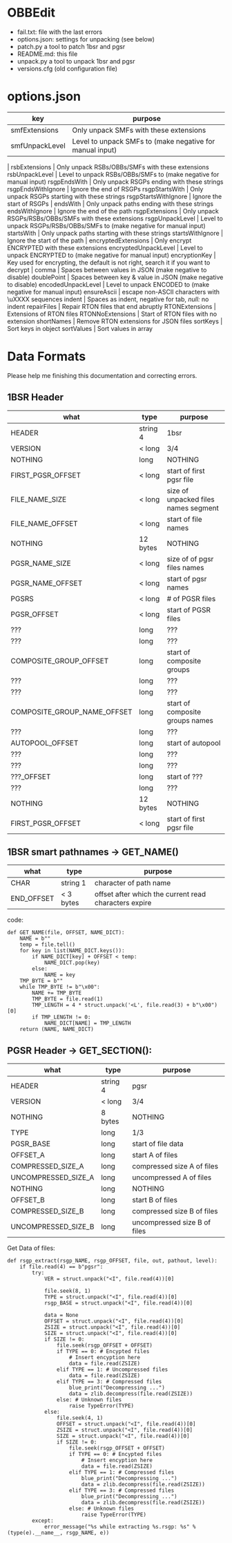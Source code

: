 # OBBEdit
- fail.txt: file with the last errors
- options.json: settings for unpacking (see below)
- patch.py a tool to patch 1bsr and pgsr
- README.md: this file
- unpack.py a tool to unpack 1bsr and pgsr
- versions.cfg (old configuration file)

# options.json
key | purpose
--- | ---
smfExtensions | Only unpack SMFs with these extensions
smfUnpackLevel | Level to unpack SMFs to (make negative for manual input)
 | 
rsbExtensions | Only unpack RSBs/OBBs/SMFs with these extensions
rsbUnpackLevel | Level to unpack RSBs/OBBs/SMFs to (make negative for manual input)
rsgpEndsWith | Only unpack RSGPs ending with these strings
rsgpEndsWithIgnore | Ignore the end of RSGPs
rsgpStartsWith | Only unpack RSGPs starting with these strings
rsgpStartsWithIgnore | Ignore the start of RSGPs
 | 
endsWith | Only unpack paths ending with these strings
endsWithIgnore | Ignore the end of the path
rsgpExtensions | Only unpack RSGPs/RSBs/OBBs/SMFs with these extensions
rsgpUnpackLevel | Level to unpack RSGPs/RSBs/OBBs/SMFs to (make negative for manual input)
startsWith | Only unpack paths starting with these strings
startsWithIgnore | Ignore the start of the path
 | 
encryptedExtensions | Only encrypt ENCRYPTED with these extensions
encryptedUnpackLevel | Level to unpack ENCRYPTED to (make negative for manual input)
encryptionKey | Key used for encrypting, the default is not right, search it if you want to decrypt
 | 
comma | Spaces between values in JSON (make negative to disable)
doublePoint | Spaces between key & value in JSON (make negative to disable)
encodedUnpackLevel | Level to unpack ENCODED to (make negative for manual input)
ensureAscii | escape non-ASCII characters with \uXXXX sequences
indent | Spaces as indent, negative for tab, *null:* no indent
repairFiles | Repair RTON files that end abruptly
RTONExtensions | Extensions of RTON files
RTONNoExtensions | Start of RTON files with no extension
shortNames | Remove RTON extensions for JSON files
sortKeys | Sort keys in object
sortValues | Sort values in array

# Data Formats
Please help me finishing this documentation and correcting errors.

## 1BSR Header
what | type | purpose
--- | --- | ---
HEADER | string 4 | 1bsr
VERSION | < long | 3/4
NOTHING | long | NOTHING
FIRST_PGSR_OFFSET | < long | start of first pgsr file
FILE_NAME_SIZE | < long | size of unpacked files names segment
FILE_NAME_OFFSET | < long | start of file names
NOTHING | 12 bytes | NOTHING
PGSR_NAME_SIZE | < long | size of  of pgsr files names
PGSR_NAME_OFFSET | < long | start of pgsr names
PGSRS | < long | # of PGSR files
PGSR_OFFSET | < long | start of PGSR files
??? | long | ???
??? | long | ???
COMPOSITE_GROUP_OFFSET | long | start of composite groups
??? | long | ???
??? | long | ???
COMPOSITE_GROUP_NAME_OFFSET | long | start of composite groups names
??? | long | ???
AUTOPOOL_OFFSET | long | start of autopool
??? | long | ???
??? | long | ???
???_OFFSET | long | start of ???
??? | long | ???
NOTHING | 12 bytes | NOTHING
FIRST_PGSR_OFFSET | < long | start of first pgsr file

## 1BSR smart pathnames -> GET_NAME()
what | type | purpose
--- | --- | ---
CHAR | string 1 | character of path name
END_OFFSET | < 3 bytes | offset after which the current read characters expire

code:
```
def GET_NAME(file, OFFSET, NAME_DICT):
	NAME = b""
	temp = file.tell()
	for key in list(NAME_DICT.keys()):
		if NAME_DICT[key] + OFFSET < temp:
			NAME_DICT.pop(key)
		else:
			NAME = key
	TMP_BYTE = b""
	while TMP_BYTE != b"\x00":
		NAME += TMP_BYTE
		TMP_BYTE = file.read(1)
		TMP_LENGTH = 4 * struct.unpack('<L', file.read(3) + b"\x00")[0]
		if TMP_LENGTH != 0:
			NAME_DICT[NAME] = TMP_LENGTH
	return (NAME, NAME_DICT)
```

## PGSR Header -> GET_SECTION():
what | type | purpose
--- | --- | ---
HEADER | string 4 | pgsr
VERSION | < long | 3/4
NOTHING | 8 bytes | NOTHING
TYPE | long | 1/3
PGSR_BASE | long | start of file data
OFFSET_A | long | start A of files
COMPRESSED_SIZE_A | long | compressed size A of files
UNCOMPRESSED_SIZE_A | long | uncompressed A of files
NOTHING | long | NOTHING
OFFSET_B | long | start B of files
COMPRESSED_SIZE_B | long | compressed size B of files
UNCOMPRESSED_SIZE_B | long | uncompressed size B  of files

Get Data of files:
```
def rsgp_extract(rsgp_NAME, rsgp_OFFSET, file, out, pathout, level):
	if file.read(4) == b"pgsr":
		try:
			VER = struct.unpack("<I", file.read(4))[0]
			
			file.seek(8, 1)
			TYPE = struct.unpack("<I", file.read(4))[0]
			rsgp_BASE = struct.unpack("<I", file.read(4))[0]

			data = None
			OFFSET = struct.unpack("<I", file.read(4))[0]
			ZSIZE = struct.unpack("<I", file.read(4))[0]
			SIZE = struct.unpack("<I", file.read(4))[0]
			if SIZE != 0:
				file.seek(rsgp_OFFSET + OFFSET)
				if TYPE == 0: # Encypted files
					# Insert encyption here
					data = file.read(ZSIZE)
				elif TYPE == 1: # Uncompressed files
					data = file.read(ZSIZE)
				elif TYPE == 3: # Compressed files
					blue_print("Decompressing ...")
					data = zlib.decompress(file.read(ZSIZE))
				else: # Unknown files
					raise TypeError(TYPE)
			else:
				file.seek(4, 1)
				OFFSET = struct.unpack("<I", file.read(4))[0]
				ZSIZE = struct.unpack("<I", file.read(4))[0]
				SIZE = struct.unpack("<I", file.read(4))[0]
				if SIZE != 0:
					file.seek(rsgp_OFFSET + OFFSET)
					if TYPE == 0: # Encypted files
						# Insert encyption here
						data = file.read(ZSIZE)
					elif TYPE == 1: # Compressed files
						blue_print("Decompressing ...")
						data = zlib.decompress(file.read(ZSIZE))
					elif TYPE == 3: # Compressed files
						blue_print("Decompressing ...")
						data = zlib.decompress(file.read(ZSIZE))
					else: # Unknown files
						raise TypeError(TYPE)
		except:
			error_message("%s while extracting %s.rsgp: %s" % (type(e).__name__, rsgp_NAME, e))
```
